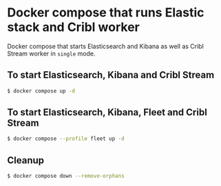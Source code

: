 # Docker compose that runs Elastic stack and Cribl worker
Docker compose that starts Elasticsearch and Kibana as well as Cribl Stream worker in `single` mode.

## To start Elasticsearch, Kibana and Cribl Stream
```bash
$ docker compose up -d
```

## To start Elasticsearch, Kibana, Fleet and Cribl Stream
```bash
$ docker compose --profile fleet up -d
```

## Cleanup
```bash
$ docker compose down --remove-orphans
```

